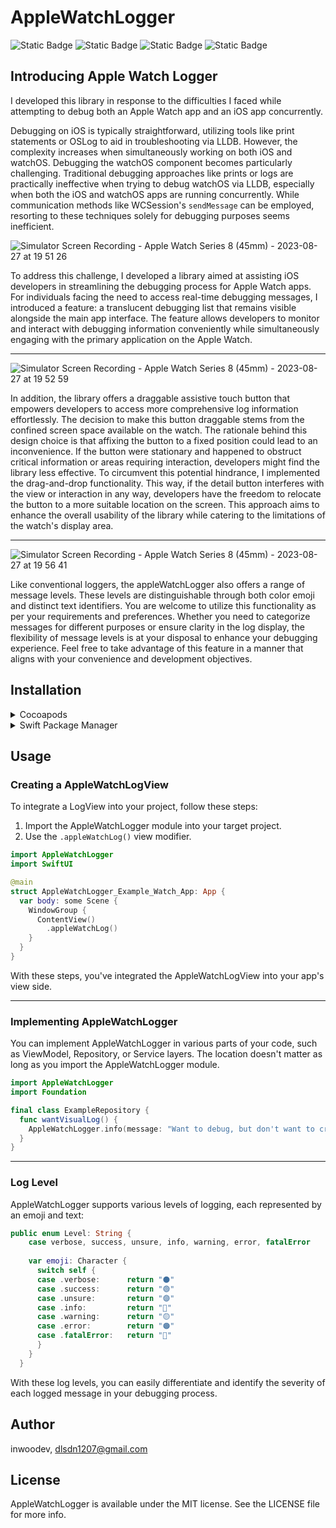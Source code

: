 # AppleWatchLogger
![Static Badge](https://img.shields.io/badge/platform-watchOS-blue)
![Static Badge](https://img.shields.io/badge/watchOS-7.0%2B-blue)
![Static Badge](https://img.shields.io/badge/Cocoapods-compatible-green)
![Static Badge](https://img.shields.io/badge/SPM-compatible-green)


## Introducing Apple Watch Logger
I developed this library in response to the difficulties I faced while attempting to debug both an Apple Watch app and an iOS app concurrently.

Debugging on iOS is typically straightforward, utilizing tools like print statements or OSLog to aid in troubleshooting via LLDB. However, the complexity increases when simultaneously working on both iOS and watchOS. Debugging the watchOS component becomes particularly challenging. Traditional debugging approaches like prints or logs are practically ineffective when trying to debug watchOS via LLDB, especially when both the iOS and watchOS apps are running concurrently. While communication methods like WCSession's `sendMessage` can be employed, resorting to these techniques solely for debugging purposes seems inefficient.

![Simulator Screen Recording - Apple Watch Series 8 (45mm) - 2023-08-27 at 19 51 26](https://github.com/inwoodev/AppleWatchLogger/assets/69072471/afd23edb-8ca4-4cfa-824b-924b55f37fbc)

To address this challenge, I developed a library aimed at assisting iOS developers in streamlining the debugging process for Apple Watch apps. For individuals facing the need to access real-time debugging messages, I introduced a feature: a translucent debugging list that remains visible alongside the main app interface. The feature allows developers to monitor and interact with debugging information conveniently while simultaneously engaging with the primary application on the Apple Watch.

---

![Simulator Screen Recording - Apple Watch Series 8 (45mm) - 2023-08-27 at 19 52 59](https://github.com/inwoodev/AppleWatchLogger/assets/69072471/da3dc8bf-6bb5-4985-9f95-56769a31236a)


In addition, the library offers a draggable assistive touch button that empowers developers to access more comprehensive log information effortlessly. The decision to make this button draggable stems from the confined screen space available on the watch. The rationale behind this design choice is that affixing the button to a fixed position could lead to an inconvenience. If the button were stationary and happened to obstruct critical information or areas requiring interaction, developers might find the library less effective. To circumvent this potential hindrance, I implemented the drag-and-drop functionality. This way, if the detail button interferes with the view or interaction in any way, developers have the freedom to relocate the button to a more suitable location on the screen. This approach aims to enhance the overall usability of the library while catering to the limitations of the watch's display area.

---

![Simulator Screen Recording - Apple Watch Series 8 (45mm) - 2023-08-27 at 19 56 41](https://github.com/inwoodev/AppleWatchLogger/assets/69072471/3541f487-f4c1-4590-a9f5-9a3afb609de1)

Like conventional loggers, the appleWatchLogger also offers a range of message levels. These levels are distinguishable through both color emoji and distinct text identifiers. You are welcome to utilize this functionality as per your requirements and preferences. Whether you need to categorize messages for different purposes or ensure clarity in the log display, the flexibility of message levels is at your disposal to enhance your debugging experience. Feel free to take advantage of this feature in a manner that aligns with your convenience and development objectives.

## Installation
<details>
<summary>Cocoapods</summary>
</br>
AppleWatchLogger is available through [CocoaPods](https://cocoapods.org). To install
it, simply add the following line to your Podfile:

```ruby
pod 'AppleWatchLogger'
```

#### **Be careful**
Ensure that you add the line pod 'AppleWatchLogger' to the **watch target** in your Podfile. Otherwise, you might encounter errors such as the following:

```ruby
[!] The platform of the target `YourProject` is not compatible with `AppleWatchLogger`, which does not support `iOS`.

```
</details>

<details> 
<summary>Swift Package Manager</summary>
</br>
  1. You can add AppleWatchLogger to an Xcode project by adding it as a package dependency.</br>
  2. From the File menu, select Add Packages...</br>
  3. Enter "https://github.com/inwoodev/AppleWatchLogger.git" into the package repository URL text field</br>
  4. [Important] Make sure you add the packate to watch app target
<img width="644" alt="Screenshot 2023-08-29 at 10 40 57 PM" src="https://github.com/inwoodev/AppleWatchLogger/assets/69072471/f007dbee-4fac-4765-8a77-046465f48e8f">
</details>

## Usage

### Creating a AppleWatchLogView

To integrate a LogView into your project, follow these steps:

1. Import the AppleWatchLogger module into your target project.
2. Use the `.appleWatchLog()` view modifier.

```swift
import AppleWatchLogger
import SwiftUI

@main
struct AppleWatchLogger_Example_Watch_App: App {
  var body: some Scene {
    WindowGroup {
      ContentView()
        .appleWatchLog()
    }
  }
}
```
With these steps, you've integrated the AppleWatchLogView into your app's view side.

---

### Implementing AppleWatchLogger
You can implement AppleWatchLogger in various parts of your code, such as ViewModel, Repository, or Service layers. The location doesn't matter as long as you import the AppleWatchLogger module.

``` swift
import AppleWatchLogger
import Foundation

final class ExampleRepository {
  func wantVisualLog() {
    AppleWatchLogger.info(message: "Want to debug, but don't want to create extra view")
  }
}
```

---

### Log Level
AppleWatchLogger supports various levels of logging, each represented by an emoji and text:
``` swift
public enum Level: String {
    case verbose, success, unsure, info, warning, error, fatalError
    
    var emoji: Character {
      switch self {
      case .verbose:      return "⚫"
      case .success:      return "🟢"
      case .unsure:       return "🟣"
      case .info:         return "🔵"
      case .warning:      return "🟡"
      case .error:        return "🟠"
      case .fatalError:   return "🔴"
      }
    }
  }
```
With these log levels, you can easily differentiate and identify the severity of each logged message in your debugging process.

## Author

inwoodev, dlsdn1207@gmail.com

## License

AppleWatchLogger is available under the MIT license. See the LICENSE file for more info.
